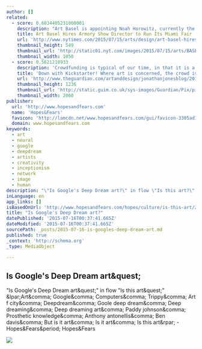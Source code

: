 ```yaml
---
author: []
related:
  - score: 0.6034405231000001
    description: "Art Basel is appointing Noah Horowitz, currently the executive director of the Armory Show in New York, to be its new director of the Americas, running Art Basel Miami Beach. Mr. Horowitz's job will be to oversee and lead the development of Art Basel's outpost in the United States, which takes place each December."
    title: Art Basel Hires Armory Show Director to Run Its Miami Fair
    url: 'http://www.nytimes.com/2015/07/15/arts/design/art-basel-hires-armory-show-director-to-run-its-miami-fair.html'
    thumbnail_height: 549
    thumbnail_url: 'http://static01.nyt.com/images/2015/07/15/arts/BASEL/BASEL-facebookJumbo.jpg'
    thumbnail_width: 1050
  - score: 0.5621210933
    description: 'Crowdfunding is typical of our time, in that it is a universally acclaimed good thing that actually reveals many problems if you pause to think about it for a second or two.'
    title: 'Down with Kickstarter! Where art is concerned, the crowd is an idiot'
    url: 'http://www.theguardian.com/artanddesign/jonathanjonesblog/2015/jul/15/down-with-kickstarter-crowdfunding-where-art-is-concerned-crowd-is-an-idiot'
    thumbnail_height: 1236
    thumbnail_url: 'http://static.guim.co.uk/sys-images/Guardian/Pix/pictures/2015/7/15/1436963597959/3004121f-1892-4b98-a429-e2628737e1cc-2060x1236.jpeg'
    thumbnail_width: 2060
publisher:
  url: 'http://www.hopesandfears.com'
  name: 'Hopes&Fears'
  favicon: 'http://lamcdn.net/www.hopesandfears.com/gui/favicon-3305ad1e5f0c33422b30d6130bf250bf.ico'
  domain: www.hopesandfears.com
keywords:
  - art
  - neural
  - google
  - deepdream
  - artists
  - creativity
  - inceptionism
  - network
  - image
  - human
description: "\"Is Google's Deep Dream art?\" in flow \"Is this art?\" (Art, Google, Computers, Trippy, Art f city, Deepdream, Goole deep dream, Deep dreaming, Deep dreaming art, Paddy johnson, Prosthetic knowledge, Anthony antonellis, Ben davis, But is it art, Is it art, Is this art) - Hopes&Fears. Hopes&Fears"
inLanguage: en
app_links: []
isBasedOnUrl: 'http://www.hopesandfears.com/hopes/culture/is-this-art/215039-deep-dream-google-art'
title: "Is Google's Deep Dream art?"
datePublished: '2015-07-16T00:37:41.665Z'
dateModified: '2015-07-16T00:37:41.665Z'
sourcePath: _posts/2015-07-16-is-googles-deep-dream-art.md
published: true
_context: 'http://schema.org'
_type: MediaObject

---
```

<article style=""><h1>Is Google's Deep Dream art&amp;quest;</h1><p>"Is Google's Deep Dream art&amp;quest;" in flow "Is this art&amp;quest;" &amp;lpar;Art&amp;comma; Google&amp;comma; Computers&amp;comma; Trippy&amp;comma; Art f city&amp;comma; Deepdream&amp;comma; Goole deep dream&amp;comma; Deep dreaming&amp;comma; Deep dreaming art&amp;comma; Paddy johnson&amp;comma; Prosthetic knowledge&amp;comma; Anthony antonellis&amp;comma; Ben davis&amp;comma; But is it art&amp;comma; Is it art&amp;comma; Is this art&amp;rpar; - Hopes&amp;Fears&amp;period; Hopes&amp;Fears</p><img src="http://lamcdn.net/hopesandfears.com/post_image-image/RT09eA0aD6T_j1lY-4I26w-fullscreen.jpg" /></article>